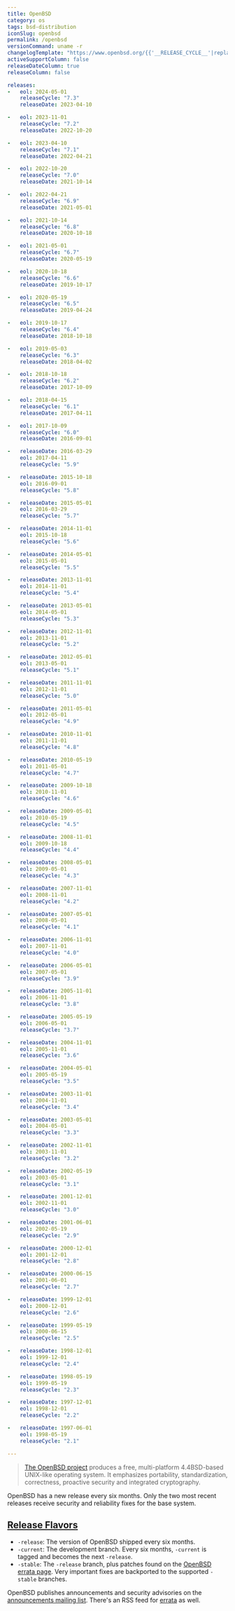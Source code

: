 ```yaml
---
title: OpenBSD
category: os
tags: bsd-distribution
iconSlug: openbsd
permalink: /openbsd
versionCommand: uname -r
changelogTemplate: "https://www.openbsd.org/{{'__RELEASE_CYCLE__'|replace:'.',''}}.html"
activeSupportColumn: false
releaseDateColumn: true
releaseColumn: false

releases:
-   eol: 2024-05-01
    releaseCycle: "7.3"
    releaseDate: 2023-04-10

-   eol: 2023-11-01
    releaseCycle: "7.2"
    releaseDate: 2022-10-20

-   eol: 2023-04-10
    releaseCycle: "7.1"
    releaseDate: 2022-04-21

-   eol: 2022-10-20
    releaseCycle: "7.0"
    releaseDate: 2021-10-14

-   eol: 2022-04-21
    releaseCycle: "6.9"
    releaseDate: 2021-05-01

-   eol: 2021-10-14
    releaseCycle: "6.8"
    releaseDate: 2020-10-18

-   eol: 2021-05-01
    releaseCycle: "6.7"
    releaseDate: 2020-05-19

-   eol: 2020-10-18
    releaseCycle: "6.6"
    releaseDate: 2019-10-17

-   eol: 2020-05-19
    releaseCycle: "6.5"
    releaseDate: 2019-04-24

-   eol: 2019-10-17
    releaseCycle: "6.4"
    releaseDate: 2018-10-18

-   eol: 2019-05-03
    releaseCycle: "6.3"
    releaseDate: 2018-04-02

-   eol: 2018-10-18
    releaseCycle: "6.2"
    releaseDate: 2017-10-09

-   eol: 2018-04-15
    releaseCycle: "6.1"
    releaseDate: 2017-04-11

-   eol: 2017-10-09
    releaseCycle: "6.0"
    releaseDate: 2016-09-01

-   releaseDate: 2016-03-29
    eol: 2017-04-11
    releaseCycle: "5.9"

-   releaseDate: 2015-10-18
    eol: 2016-09-01
    releaseCycle: "5.8"

-   releaseDate: 2015-05-01
    eol: 2016-03-29
    releaseCycle: "5.7"

-   releaseDate: 2014-11-01
    eol: 2015-10-18
    releaseCycle: "5.6"

-   releaseDate: 2014-05-01
    eol: 2015-05-01
    releaseCycle: "5.5"

-   releaseDate: 2013-11-01
    eol: 2014-11-01
    releaseCycle: "5.4"

-   releaseDate: 2013-05-01
    eol: 2014-05-01
    releaseCycle: "5.3"

-   releaseDate: 2012-11-01
    eol: 2013-11-01
    releaseCycle: "5.2"

-   releaseDate: 2012-05-01
    eol: 2013-05-01
    releaseCycle: "5.1"

-   releaseDate: 2011-11-01
    eol: 2012-11-01
    releaseCycle: "5.0"

-   releaseDate: 2011-05-01
    eol: 2012-05-01
    releaseCycle: "4.9"

-   releaseDate: 2010-11-01
    eol: 2011-11-01
    releaseCycle: "4.8"

-   releaseDate: 2010-05-19
    eol: 2011-05-01
    releaseCycle: "4.7"

-   releaseDate: 2009-10-18
    eol: 2010-11-01
    releaseCycle: "4.6"

-   releaseDate: 2009-05-01
    eol: 2010-05-19
    releaseCycle: "4.5"

-   releaseDate: 2008-11-01
    eol: 2009-10-18
    releaseCycle: "4.4"

-   releaseDate: 2008-05-01
    eol: 2009-05-01
    releaseCycle: "4.3"

-   releaseDate: 2007-11-01
    eol: 2008-11-01
    releaseCycle: "4.2"

-   releaseDate: 2007-05-01
    eol: 2008-05-01
    releaseCycle: "4.1"

-   releaseDate: 2006-11-01
    eol: 2007-11-01
    releaseCycle: "4.0"

-   releaseDate: 2006-05-01
    eol: 2007-05-01
    releaseCycle: "3.9"

-   releaseDate: 2005-11-01
    eol: 2006-11-01
    releaseCycle: "3.8"

-   releaseDate: 2005-05-19
    eol: 2006-05-01
    releaseCycle: "3.7"

-   releaseDate: 2004-11-01
    eol: 2005-11-01
    releaseCycle: "3.6"

-   releaseDate: 2004-05-01
    eol: 2005-05-19
    releaseCycle: "3.5"

-   releaseDate: 2003-11-01
    eol: 2004-11-01
    releaseCycle: "3.4"

-   releaseDate: 2003-05-01
    eol: 2004-05-01
    releaseCycle: "3.3"

-   releaseDate: 2002-11-01
    eol: 2003-11-01
    releaseCycle: "3.2"

-   releaseDate: 2002-05-19
    eol: 2003-05-01
    releaseCycle: "3.1"

-   releaseDate: 2001-12-01
    eol: 2002-11-01
    releaseCycle: "3.0"

-   releaseDate: 2001-06-01
    eol: 2002-05-19
    releaseCycle: "2.9"

-   releaseDate: 2000-12-01
    eol: 2001-12-01
    releaseCycle: "2.8"

-   releaseDate: 2000-06-15
    eol: 2001-06-01
    releaseCycle: "2.7"

-   releaseDate: 1999-12-01
    eol: 2000-12-01
    releaseCycle: "2.6"

-   releaseDate: 1999-05-19
    eol: 2000-06-15
    releaseCycle: "2.5"

-   releaseDate: 1998-12-01
    eol: 1999-12-01
    releaseCycle: "2.4"

-   releaseDate: 1998-05-19
    eol: 1999-05-19
    releaseCycle: "2.3"

-   releaseDate: 1997-12-01
    eol: 1998-12-01
    releaseCycle: "2.2"

-   releaseDate: 1997-06-01
    eol: 1998-05-19
    releaseCycle: "2.1"

---
```


> [The OpenBSD project](https://www.openbsd.org/) produces a free, multi-platform 4.4BSD-based
> UNIX-like operating system. It emphasizes portability, standardization, correctness, proactive
> security and integrated cryptography.

OpenBSD has a new release every six months. Only the two most recent releases receive security and
reliability fixes for the base system.

## [Release Flavors](https://www.openbsd.org/faq/faq5.html#Flavors "OpenBSD FAQ, Flavors Section")

- `-release`: The version of OpenBSD shipped every six months.
- `-current`: The development branch. Every six months, `-current` is tagged and becomes the next
  `-release`.
- `-stable`: The `-release` branch, plus patches found on the [OpenBSD errata page](https://www.openbsd.org/errata.html).
  Very important fixes are backported to the supported `-stable` branches.

OpenBSD publishes announcements and security advisories on the [announcements mailing list](https://lists.openbsd.org/cgi-bin/mj_wwwusr?func=lists-long-full&extra=announce).
There's an RSS feed for [errata](https://undeadly.org/errata/errata.rss "Undeadly Errata RSS feed")
as well.
